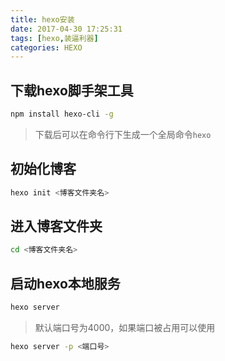 ```yaml
---
title: hexo安装
date: 2017-04-30 17:25:31
tags: [hexo,装逼利器]
categories: HEXO
---
```

## 下载hexo脚手架工具
```bash
npm install hexo-cli -g
```
> 下载后可以在命令行下生成一个全局命令`hexo`
<!--more-->
## 初始化博客
```bash
hexo init <博客文件夹名>
```
<!--more-->
## 进入博客文件夹
```bash
cd <博客文件夹名>
```
## 启动hexo本地服务
```bash
hexo server
```
> 默认端口号为4000，如果端口被占用可以使用

```bash
hexo server -p <端口号>
```

